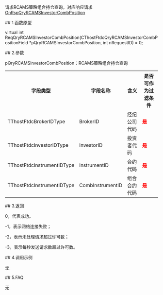 <p>请求RCAMS策略组合持仓查询，对应响应请求<a href="../../CTHOSTFTDCTRADERAPI/ONRSPQRYRCAMSINVESTORCOMBPOSITION/">OnRspQryRCAMSInvestorCombPosition</a></p>
<span class="anchor" id="0189f9cf-b3b9-4498-b187-c6c51064a3ce"></span>
## 1.函数原型
<p>virtual int ReqQryRCAMSInvestorCombPosition(CThostFtdcQryRCAMSInvestorCombPositionField *pQryRCAMSInvestorCombPosition, int nRequestID) = 0;</p>
<span class="anchor" id="38aedf5b-9ac1-4dda-a645-5502d9fd6fae"></span>
## 2.参数
<p>pQryRCAMSInvestorCombPosition：RCAMS策略组合持仓查询</p>
<table><tr><th style="TEXT-ALIGN: center;">字段类型</th><th style="TEXT-ALIGN: center;">字段名称</th><th style="TEXT-ALIGN: center;">含义</th><th style="TEXT-ALIGN: center;">是否可作为过滤条件</th></tr><tr><td style="TEXT-ALIGN: left;">TThostFtdcBrokerIDType</td>
<td style="TEXT-ALIGN: left;">BrokerID</td>
<td style="TEXT-ALIGN: left;">经纪公司代码</td>
<td style="TEXT-ALIGN: left;"><strong><font color="#FF0000">是</font></strong></td>
</tr>
<tr><td style="TEXT-ALIGN: left;">TThostFtdcInvestorIDType</td>
<td style="TEXT-ALIGN: left;">InvestorID</td>
<td style="TEXT-ALIGN: left;">投资者代码</td>
<td style="TEXT-ALIGN: left;"><strong><font color="#FF0000">是</font></strong></td>
</tr>
<tr><td style="TEXT-ALIGN: left;">TThostFtdcInstrumentIDType</td>
<td style="TEXT-ALIGN: left;">InstrumentID</td>
<td style="TEXT-ALIGN: left;">合约代码</td>
<td style="TEXT-ALIGN: left;"><strong><font color="#FF0000">是</font></strong></td>
</tr>
<tr><td style="TEXT-ALIGN: left;">TThostFtdcInstrumentIDType</td>
<td style="TEXT-ALIGN: left;">CombInstrumentID</td>
<td style="TEXT-ALIGN: left;">组合合约代码</td>
<td style="TEXT-ALIGN: left;"><strong><font color="#FF0000">是</font></strong></td>
</tr>
</table>
<span class="anchor" id="396110fb-bbf3-4698-9274-ce65498142aa"></span>
## 3.返回
<p>0，代表成功。</p>
<p>-1，表示网络连接失败；</p>
<p>-2，表示未处理请求超过许可数；</p>
<p>-3，表示每秒发送请求数超过许可数。</p>
<span class="anchor" id="79265e82-a50d-4891-8ab8-afdbbe618821"></span>
## 4.调用示例
<p>无</p>
<span class="anchor" id="13421ca2-1ce5-41ef-84b9-f4e348a938be"></span>
## 5.FAQ
<p>无</p>
